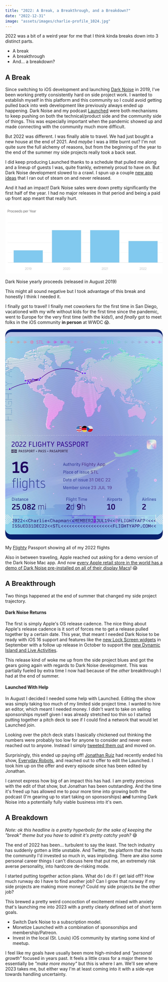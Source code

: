 ```yaml
---
title: "2022: A Break, a Breakthrough, and a Breakdown?"
date: "2022-12-31"
image: "assets/images/charlie-profile_1024.jpg"
---
```


2022 was a bit of a weird year for me that I think kinda breaks down into 3 distinct parts.
- A break
- A breakthrough
- And... a breakdown?

## A Break

Since switching to iOS development and launching [Dark Noise](https://darknoise.app/) in 2019, I've been working pretty consistently hard on side project work. I wanted to establish myself in this platform and this community so I could avoid getting pulled back into web development like previously always ended up happening. Dark Noise and my podcast [Launched](https://launchedfm.com/) were both mechanisms to keep pushing on both the technical/product side and the community side of things. This was especially important when the pandemic showed up and made connecting with the community much more difficult.

But 2022 was different. I was finally able to travel. We had just bought a new house at the end of 2021. And _maybe_ I was a little burnt out? I'm not quite sure the full alchemy of reasons, but from the beginning of the year to the end of the summer my side projects really took a back seat. 

I did keep producing Launched thanks to a schedule that pulled me along and a lineup of guests I was, quite frankly, extremely proud to have on. But Dark Noise development slowed to a crawl. I spun up a couple [new app ideas](https://twitter.com/_chuckyc/status/1504267868241862656) that I ran out of steam on and never released.

And it had an impact! Dark Noise sales were down pretty significantly the first half of the year. I had no major releases in that period and being a paid up front app meant that really hurt.

![Dark Noise yearly sales graph](/assets/posts/2022/12/31/dark-noise-yearly-proceeds.jpg)
<p class="postCaption">Dark Noise yearly proceeds (released in August 2019)</p>

This might all sound negative but I took advantage of this break and honestly I think I needed it. 

I finally got to travel! I finally met coworkers for the first time in San Diego, vacationed with my wife without kids for the first time since the pandemic, went to Europe for the very first time (with the kids!), and _finally_ got to meet folks in the iOS community **in person** at WWDC 😱.

![Flighty Passport showing all flights I took in 2022](/assets/posts/2022/12/31/2022-flighty-passport.jpeg)
<p class="postCaption">My <a href="https://flighty.app/">Flighty</a> Passport showing all of my 2022 flights</p>

Also in between traveling, Apple reached out asking for a demo version of the Dark Noise Mac app. And now [every Apple retail store in the world has a demo of Dark Noise pre-installed on all of their display Macs](https://twitter.com/_chuckyc/status/1585347257737818113)! 😱

## A Breakthrough

Two things happened at the end of summer that changed my side project trajectory.

#### Dark Noise Returns

The first is simply Apple's OS release cadence. The nice thing about Apple's release cadence is it sort of forces me to get a release pulled together by a certain date. This year, that meant I needed Dark Noise to be ready with iOS 16 support and features like the [new Lock Screen widgets](https://twitter.com/DarkNoiseApp/status/1569328284923486211) in September with a follow up release in October to support the [new Dynamic Island and Live Activities](https://twitter.com/DarkNoiseApp/status/1584549536269148162).

This release kind of woke me up from the side project blues and got the gears going again with regards to Dark Noise development. This was partially fueled by extra time I now had because of the _other_ breakthrough I had at the end of summer.

#### Launched With Help

In August I decided I needed some help with Launched. Editing the show was simply taking too much of my limited side project time. I wanted to hire an editor, which meant I needed money. I didn't want to take on selling sponsorships myself given I was already stretched too thin so I started putting together a pitch deck to see if I could find a network that would let Launched join.

Looking over the pitch deck stats I basically chickened out thinking the numbers were probably too low for anyone to consider and never even reached out to anyone. Instead I simply [tweeted them out](https://twitter.com/_chuckyc/status/1561695800656379904) and moved on.

Surprisingly, this ended up paying off! [Jonathan Ruiz](https://mastodon.social/@refactoredd@mastodon.online) had recently ended his show, [Everyday Robots](https://twitter.com/_everydayrobots), and reached out to offer to edit the Launched. I took him up on the offer and every episode since has been edited by Jonathan.

I cannot express how big of an impact this has had. I am pretty precious with the edit of that show, but Jonathan has been outstanding. And the time it's freed up has allowed me to pour more time into growing both the podcast (I'm gearing up to start taking on sponsorships) **and** turning Dark Noise into a potentially fully viable business into it's own.

## A Breakdown

_Note: ok this headline is a pretty hyperbolic for the sake of keeping the "break" theme but you have to admit it's pretty catchy yeah?_ 😅

The end of 2022 has been... turbulent to say the least. The tech industry has suddenly gotten a little unstable. And Twitter, the platform that the hosts the community I'd invested so much in, was imploding. There are also some personal career things I can't discuss here that put me, an extremely risk averse personality, into hardcore de-risking mode.

I started putting together action plans. What do I do if I get laid off? How much runway do I have to find another job? Can I grow that runway if my side projects are making more money? Could my side projects _be_ the other job?

This brewed a pretty weird concoction of excitement mixed with anxiety that's launching me into 2023 with a pretty clearly defined set of short term goals.

* Switch Dark Noise to a subscription model.
* Monetize Launched with a combination of sponsorships and membership/Patreon.
* Invest in the local (St. Louis) iOS community by starting some kind of meetup.

I feel like my goals have usually been more high-minded and _"personal growth"_ focused in years past. It feels a little crass for a major theme to essentially be _"make more money"_ but this is where I am. We'll see where 2023 takes me, but either way I'm at least coming into it with a side-eye towards handling uncertainty.

